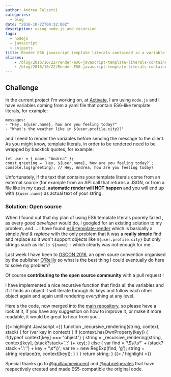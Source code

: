 ```yaml
---
author: Andrea Falzetti
categories:
  - blog
date: "2016-10-22T00:32:00Z"
description: using node.js and recursion
tags: 
  - nodejs 
  - javascript 
  - snippets
title: Render ES6 javascript template literals contained in a variable
aliases:
    - /blog/2016/10/22/render-es6-javascript-template-literals-contained-variable.html
    - /blog/2016/10/22/Render-ES6-javascript-template-literals-contained-in-a-variable/
---
```


## Challenge <i class="em em-checkered_flag"></i>
In the current project I'm working on, at [Activate](http://activate.co.uk), I am using `node.js` and I have variables coming from a yaml file that contain ES6-like template literals, for example:

```
messages:
- "Hey, ${user.name}, how are you feeling today?"
- "What's the weather like in ${user.profile.city}?"
```

and I need to render the variables before sending the message to the client. As you might know, template literals, in order to be rendered need to be wrapped by backtick quotes, for example:

```
let user = { name: "Andrea" };
const greeting = `Hey, ${user.name}, how are you feeling today?`;
console.log(greeting); // Hey, Andrea, how are you feeling today?
```

Unfortunately, if the text that contains your template literals come from an external source (for example from an API call that returns a JSON, or from a file like in my case): **automatic render will NOT happen** and you will end up with `${user.name}` as actual text of your string.

### Solution: Open source <i class="em em-balloon"></i>

When I found out that my plan of using ES6 template literals poorely failed <i class="em em-cry"></i>, as every *good developer* <i class="em em-angel"></i> would do, I googled for an existing solution to my problem, and ... I have found [es6-template-render](https://github.com/guillaumevincent/es6-template-render/blob/master/index.js) which is basically a simple _find & replace_ with the only problem that it was a **really simple** find and replace so it won't support objects like `${user.profile.city}` but only strings such as `Hello ${name}` - which clearly was not enough for me <i class="em em-broken_heart"></i>.

Last week I have been to [OSCON 2016](http://conferences.oreilly.com/oscon), an open soure convention organised by the publisher [O'Reilly](http://www.oreilly.com/) so what is the best thing I could eventually do here to solve my problem?

Of course **contributing to the open source community** with a pull request <i class="em em-dancer"></i>!

I have implemented a nice recursive function that finds all the variables and if it finds an object it will iterate through its keys and follow each other object again and again until rendering everything at any level.

Here's the code, now merged into the [main repository](https://github.com/guillaumevincent/es6-template-render), so please have a look at it, if you have any suggestion on how to improve it, or make it more readable, it would be great to hear from you <i class="em em-grinning"></i>.

{{< highlight Javascript >}}
function _recursive_rendering(string, context, stack) {
  for (var key in context) {
    if (context.hasOwnProperty(key)) {
      if(typeof context[key] === "object") {
        string = _recursive_rendering(string, context[key], (stack?stack+'.':'')+ key);
      } else {
        var find = '\\$\\{\\s*' + (stack?stack +'.':'') + key + '\\s*\\}';
        var re = new RegExp(find, 'g');
        string = string.replace(re, context[key]);
      }
    }
  }
  return string;
}
{{< / highlight >}}

Special thanks go to [@guillaumevincent](https://github.com/guillaumevincent) and [@gabrielperales](https://github.com/gabrielperales) that have respectively created and made ES5-compatible the original code.
